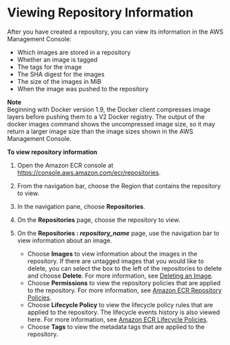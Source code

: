 # Viewing Repository Information<a name="repository-info"></a>

After you have created a repository, you can view its information in the AWS Management Console: 
+ Which images are stored in a repository
+ Whether an image is tagged
+ The tags for the image
+ The SHA digest for the images
+ The size of the images in MiB
+ When the image was pushed to the repository

**Note**  
Beginning with Docker version 1\.9, the Docker client compresses image layers before pushing them to a V2 Docker registry\. The output of the docker images command shows the uncompressed image size, so it may return a larger image size than the image sizes shown in the AWS Management Console\.

**To view repository information**

1. Open the Amazon ECR console at [https://console\.aws\.amazon\.com/ecr/repositories](https://console.aws.amazon.com/ecr/repositories)\.

1. From the navigation bar, choose the Region that contains the repository to view\.

1. In the navigation pane, choose **Repositories**\.

1. On the **Repositories** page, choose the repository to view\.

1. On the **Repositories : *repository\_name*** page, use the navigation bar to view information about an image\.
   + Choose **Images** to view information about the images in the repository\. If there are untagged images that you would like to delete, you can select the box to the left of the repositories to delete and choose **Delete**\. For more information, see [Deleting an Image](delete_image.md)\.
   + Choose **Permissions** to view the repository policies that are applied to the repository\. For more information, see [Amazon ECR Repository Policies](repository-policies.md)\.
   + Choose **Lifecycle Policy** to view the lifecycle policy rules that are applied to the repository\. The lifecycle events history is also viewed here\. For more information, see [Amazon ECR Lifecycle Policies](LifecyclePolicies.md)\.
   + Choose **Tags** to view the metadata tags that are applied to the repository\.